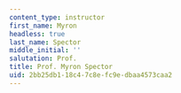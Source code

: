 ```yaml
---
content_type: instructor
first_name: Myron
headless: true
last_name: Spector
middle_initial: ''
salutation: Prof.
title: Prof. Myron Spector
uid: 2bb25db1-18c4-7c8e-fc9e-dbaa4573caa2
---
```

